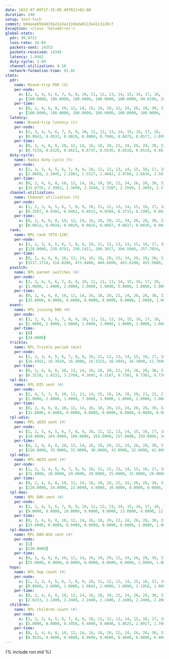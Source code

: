 ```yaml
---
date: 2022-07-09T17:25:09.497011+02:00
duration: 240
setup: test-tsch
commit: b04eee859d433e22a3a2116bda0113e4113128c7
Exception: <class 'ValueError'>
global-stats:
  pdr: 99.9721
  loss-rate: 3e-04
  packets-sent: 14353
  packets-received: 14349
  latency: 1.0462
  duty-cycle: 2.60
  channel-utilization: 0.10
  network-formation-time: 91.02
stats:
  pdr:
    name: Round-trip PDR (%)
    per-node:
      x: [2, 3, 4, 5, 6, 7, 8, 9, 10, 11, 12, 13, 14, 15, 16, 17, 18, 19, 20, 21, 22, 23, 24, 25]
      y: [100.0000, 100.0000, 100.0000, 100.0000, 100.0000, 99.8198, 100.0000, 100.0000, 100.0000, 100.0000, 100.0000, 100.0000, 100.0000, 100.0000, 99.8371, 100.0000, 99.6564, 100.0000, 100.0000, 100.0000, 100.0000, 100.0000, 100.0000, 100.0000]
    per-time:
      x: [0, 2, 4, 6, 8, 10, 12, 14, 16, 18, 20, 22, 24, 26, 28, 30, 32, 34, 36, 38, 40, 42, 44, 46, 48, 50, 52, 54, 56, 58, 60, 62, 64, 66, 68, 70, 72, 74, 76, 78, 80, 82, 84, 86, 88, 90, 92, 94, 96, 98, 100, 102, 104, 106, 108, 110, 112, 114, 116, 118, 120, 122, 124, 126, 128, 130, 132, 134, 136, 138, 140, 142, 144, 146, 148, 150, 152, 154, 156, 158, 160, 162, 164, 166, 168, 170, 172, 174, 176, 178, 180, 182, 184, 186, 188, 190, 192, 194, 196, 198, 200, 202, 204, 206, 208, 210, 212, 214, 216, 218, 220, 222, 224, 226, 228, 230, 232, 234, 236, 238]
      y: [100.0000, 100.0000, 100.0000, 100.0000, 100.0000, 100.0000, 100.0000, 100.0000, 100.0000, 100.0000, 100.0000, 100.0000, 100.0000, 100.0000, 100.0000, 100.0000, 100.0000, 100.0000, 100.0000, 100.0000, 100.0000, 100.0000, 100.0000, 100.0000, 100.0000, 100.0000, 100.0000, 100.0000, 100.0000, 100.0000, 100.0000, 100.0000, 100.0000, 100.0000, 100.0000, 99.1667, 100.0000, 100.0000, 100.0000, 100.0000, 100.0000, 100.0000, 100.0000, 100.0000, 100.0000, 100.0000, 100.0000, 100.0000, 100.0000, 100.0000, 100.0000, 100.0000, 100.0000, 100.0000, 100.0000, 100.0000, 100.0000, 100.0000, 100.0000, 100.0000, 100.0000, 100.0000, 100.0000, 100.0000, 100.0000, 100.0000, 100.0000, 100.0000, 100.0000, 100.0000, 100.0000, 100.0000, 100.0000, 100.0000, 100.0000, 100.0000, 100.0000, 100.0000, 100.0000, 100.0000, 100.0000, 100.0000, 100.0000, 100.0000, 100.0000, 100.0000, 100.0000, 100.0000, 100.0000, 100.0000, 100.0000, 100.0000, 100.0000, 100.0000, 100.0000, 100.0000, 100.0000, 100.0000, 100.0000, 100.0000, 100.0000, 100.0000, 100.0000, 100.0000, 100.0000, 100.0000, 100.0000, 100.0000, 100.0000, 100.0000, 100.0000, 100.0000, 100.0000, 100.0000, 100.0000, 100.0000, 100.0000, 100.0000, 98.3333, 98.6111]
  latency:
    name: Round-trip latency (s)
    per-node:
      x: [2, 3, 4, 5, 6, 7, 8, 9, 10, 11, 12, 13, 14, 15, 16, 17, 18, 19, 20, 21, 22, 23, 24, 25]
      y: [0.8042, 0.9532, 0.9029, 0.9804, 0.7946, 0.8875, 0.8577, 1.0990, 0.9271, 1.1753, 0.9343, 1.0854, 1.1280, 0.9560, 1.0158, 1.0184, 1.1578, 1.0872, 1.2053, 1.1194, 1.1636, 1.2702, 1.3149, 1.2994]
    per-time:
      x: [0, 2, 4, 6, 8, 10, 12, 14, 16, 18, 20, 22, 24, 26, 28, 30, 32, 34, 36, 38, 40, 42, 44, 46, 48, 50, 52, 54, 56, 58, 60, 62, 64, 66, 68, 70, 72, 74, 76, 78, 80, 82, 84, 86, 88, 90, 92, 94, 96, 98, 100, 102, 104, 106, 108, 110, 112, 114, 116, 118, 120, 122, 124, 126, 128, 130, 132, 134, 136, 138, 140, 142, 144, 146, 148, 150, 152, 154, 156, 158, 160, 162, 164, 166, 168, 170, 172, 174, 176, 178, 180, 182, 184, 186, 188, 190, 192, 194, 196, 198, 200, 202, 204, 206, 208, 210, 212, 214, 216, 218, 220, 222, 224, 226, 228, 230, 232, 234, 236, 238]
      y: [0.7219, 0.6220, 0.6621, 0.6737, 0.6536, 0.6518, 0.6510, 0.6619, 0.6889, 0.6154, 0.6373, 0.6020, 0.6259, 0.6379, 0.5901, 0.6099, 0.5911, 0.5751, 0.5769, 0.5335, 0.5947, 0.6213, 0.6014, 0.6021, 0.5798, 0.5676, 0.5333, 0.5458, 0.5341, 0.6146, 0.5713, 0.5575, 0.5197, 0.5039, 0.5193, 0.5918, 0.6185, 0.6017, 0.6299, 0.5536, 0.5179, 0.7053, 0.6279, 0.6431, 0.6416, 0.6436, 0.5518, 0.7108, 0.7931, 0.7226, 0.6154, 0.6892, 0.6340, 0.9265, 1.0017, 0.8359, 0.7580, 0.7321, 0.6644, 1.1676, 1.4758, 1.2464, 1.0662, 0.9661, 0.8235, 1.1900, 1.4751, 1.4173, 1.4514, 1.2650, 1.1804, 1.3076, 1.5223, 1.5239, 1.5696, 1.5424, 1.4865, 1.4833, 1.5477, 1.5277, 1.5017, 1.5384, 1.5267, 1.5211, 1.5611, 1.5167, 1.5216, 1.5150, 1.5201, 1.5435, 1.5092, 1.5043, 1.4821, 1.5099, 1.4984, 1.4593, 1.4755, 1.4533, 1.5271, 1.4836, 1.5010, 1.5413, 1.4853, 1.4793, 1.5039, 1.4992, 1.5407, 1.4681, 1.5015, 1.4797, 1.4953, 1.4733, 1.4873, 1.5096, 1.4870, 1.4763, 1.4770, 1.4829, 1.4880, 1.4916]
  duty-cycle:
    name: Radio duty cycle (%)
    per-node:
      x: [1, 2, 3, 4, 5, 6, 7, 8, 9, 10, 11, 12, 13, 14, 15, 16, 17, 18, 19, 20, 21, 22, 23, 24, 25]
      y: [2.8809, 2.5045, 2.2981, 2.5527, 2.4842, 2.9789, 2.6634, 2.5076, 2.4603, 2.3256, 2.4973, 2.4755, 2.5025, 2.3811, 2.6621, 2.5185, 2.4116, 2.7135, 2.5724, 2.6976, 2.7488, 2.5755, 2.7496, 2.7062, 2.7224]
    per-time:
      x: [0, 2, 4, 6, 8, 10, 12, 14, 16, 18, 20, 22, 24, 26, 28, 30, 32, 34, 36, 38, 40, 42, 44, 46, 48, 50, 52, 54, 56, 58, 60, 62, 64, 66, 68, 70, 72, 74, 76, 78, 80, 82, 84, 86, 88, 90, 92, 94, 96, 98, 100, 102, 104, 106, 108, 110, 112, 114, 116, 118, 120, 122, 124, 126, 128, 130, 132, 134, 136, 138, 140, 142, 144, 146, 148, 150, 152, 154, 156, 158, 160, 162, 164, 166, 168, 170, 172, 174, 176, 178, 180, 182, 184, 186, 188, 190, 192, 194, 196, 198, 200, 202, 204, 206, 208, 210, 212, 214, 216, 218, 220, 222, 224, 226, 228, 230, 232, 234, 236, 238, 240]
      y: [32.8755, 2.3962, 2.3698, 2.3544, 2.3307, 2.3569, 2.3095, 2.2764, 2.3707, 2.3677, 2.3538, 2.3058, 2.3058, 2.3129, 2.3897, 2.3495, 2.3656, 2.3547, 2.2511, 2.3402, 2.3363, 2.3583, 2.3100, 2.3159, 2.3094, 2.3036, 2.3480, 2.3473, 2.3115, 2.3365, 2.3441, 2.2915, 2.2505, 2.2537, 2.3370, 2.3467, 2.3399, 2.3432, 2.3399, 2.3564, 2.3409, 2.3425, 2.3079, 2.2821, 2.3496, 2.3509, 2.3523, 2.2531, 2.3585, 2.3506, 2.3119, 2.3569, 2.3590, 2.3043, 2.3053, 2.2952, 2.3554, 2.3319, 2.3509, 2.3548, 2.3583, 2.3616, 2.3470, 2.3574, 2.3465, 2.3065, 2.3101, 2.3317, 2.2899, 2.2530, 2.3584, 2.3383, 2.3089, 2.3377, 2.3496, 2.3516, 2.3393, 2.3061, 2.3253, 2.3513, 2.3440, 2.2870, 2.3343, 2.3438, 2.3390, 2.3580, 2.3031, 2.3490, 2.2960, 2.2895, 2.2977, 2.3438, 2.3003, 2.3050, 2.2851, 2.3488, 2.3453, 2.2839, 2.2818, 2.2996, 2.2998, 2.3031, 2.3084, 2.3343, 2.3353, 2.2950, 2.3526, 2.3425, 2.3389, 2.3460, 2.3401, 2.3026, 2.2944, 2.3508, 2.3427, 2.3386, 2.2838, 2.8611, 2.5856, 2.3727, 2.3453]
  channel-utilization:
    name: Channel utilization (%)
    per-node:
      x: [1, 2, 3, 4, 5, 6, 7, 8, 9, 10, 11, 12, 13, 14, 15, 16, 17, 18, 19, 20, 21, 22, 23, 24, 25]
      y: [0.3587, 0.0302, 0.0462, 0.0413, 0.0304, 0.3733, 0.1995, 0.0916, 0.0346, 0.0346, 0.0313, 0.0628, 0.0398, 0.0352, 0.1384, 0.0349, 0.0531, 0.1252, 0.0315, 0.0321, 0.0377, 0.0354, 0.0307, 0.0298, 0.0307]
    per-time:
      x: [0, 2, 4, 6, 8, 10, 12, 14, 16, 18, 20, 22, 24, 26, 28, 30, 32, 34, 36, 38, 40, 42, 44, 46, 48, 50, 52, 54, 56, 58, 60, 62, 64, 66, 68, 70, 72, 74, 76, 78, 80, 82, 84, 86, 88, 90, 92, 94, 96, 98, 100, 102, 104, 106, 108, 110, 112, 114, 116, 118, 120, 122, 124, 126, 128, 130, 132, 134, 136, 138, 140, 142, 144, 146, 148, 150, 152, 154, 156, 158, 160, 162, 164, 166, 168, 170, 172, 174, 176, 178, 180, 182, 184, 186, 188, 190, 192, 194, 196, 198, 200, 202, 204, 206, 208, 210, 212, 214, 216, 218, 220, 222, 224, 226, 228, 230, 232, 234, 236, 238, 240]
      y: [0.0822, 0.0934, 0.0819, 0.0815, 0.0867, 0.0837, 0.0836, 0.0842, 0.0865, 0.0870, 0.0813, 0.0803, 0.0795, 0.0830, 0.0998, 0.0787, 0.0845, 0.0790, 0.0743, 0.0756, 0.0732, 0.0834, 0.0802, 0.0833, 0.0800, 0.0777, 0.0781, 0.0794, 0.0843, 0.0741, 0.0775, 0.0728, 0.0738, 0.0748, 0.0740, 0.0767, 0.0763, 0.0777, 0.0756, 0.0835, 0.0740, 0.0756, 0.0801, 0.0896, 0.0797, 0.0814, 0.0801, 0.0751, 0.0830, 0.0798, 0.0816, 0.0799, 0.0841, 0.0784, 0.0800, 0.0743, 0.0830, 0.0899, 0.0797, 0.0814, 0.0828, 0.0854, 0.0788, 0.0826, 0.0796, 0.0794, 0.0812, 0.0704, 0.0712, 0.0750, 0.0847, 0.0754, 0.0821, 0.0764, 0.0823, 0.0831, 0.0742, 0.0786, 0.0702, 0.0833, 0.0775, 0.0722, 0.0745, 0.0803, 0.0758, 0.0853, 0.0788, 0.0770, 0.0800, 0.0732, 0.0774, 0.0788, 0.0769, 0.0795, 0.0688, 0.0779, 0.0818, 0.0695, 0.0723, 0.0805, 0.0732, 0.0813, 0.0768, 0.0758, 0.0740, 0.0768, 0.0826, 0.0760, 0.0776, 0.0777, 0.0739, 0.0777, 0.0754, 0.0782, 0.0778, 0.0775, 0.0686, 0.3127, 0.1702, 0.0337, 0.0637]
  rank:
    name: RPL rank (ETX-128)
    per-node:
      x: [1, 2, 3, 4, 5, 6, 7, 8, 9, 10, 11, 12, 13, 14, 15, 16, 17, 18, 19, 20, 21, 22, 23, 24, 25]
      y: [128.0000, 258.9793, 299.1411, 260.3017, 394.5868, 257.7054, 17764.2134, 293.8926, 464.6789, 389.2058, 437.4756, 388.1033, 480.6331, 496.8893, 392.7521, 458.6049, 407.5738, 488.4631, 529.7119, 566.4549, 532.6364, 802.1975, 639.4816, 622.1152, 621.8125]
    per-time:
      x: [0, 2, 4, 6, 8, 10, 12, 14, 16, 18, 20, 22, 24, 26, 28, 30, 32, 34, 36, 38, 40, 42, 44, 46, 48, 50, 52, 54, 56, 58, 60, 62, 64, 66, 68, 70, 72, 74, 76, 78, 80, 82, 84, 86, 88, 90, 92, 94, 96, 98, 100, 102, 104, 106, 108, 110, 112, 114, 116, 118, 120, 122, 124, 126, 128, 130, 132, 134, 136, 138, 140, 142, 144, 146, 148, 150, 152, 154, 156, 158, 160, 162, 164, 166, 168, 170, 172, 174, 176, 178, 180, 182, 184, 186, 188, 190, 192, 194, 196, 198, 200, 202, 204, 206, 208, 210, 212, 214, 216, 218, 220, 222, 224, 226, 228, 230, 232, 234, 236, 238, 240]
      y: [1517.1714, 516.8200, 473.8400, 466.6600, 463.6200, 455.5600, 456.6863, 451.4902, 445.1800, 442.1569, 439.5200, 435.7400, 435.9200, 438.8824, 448.8627, 443.3200, 444.5686, 432.6000, 432.2600, 432.7400, 434.0980, 430.0400, 428.7843, 426.0588, 423.0400, 426.3000, 423.4600, 423.8627, 424.0800, 425.1600, 425.6800, 425.9800, 423.8200, 432.3585, 422.7400, 418.9800, 426.0800, 425.2800, 422.8400, 427.1731, 421.1400, 416.8800, 419.3800, 437.7647, 436.6800, 435.5686, 432.4600, 431.3000, 427.2549, 425.3200, 416.2600, 423.5600, 423.7800, 423.0400, 422.3800, 421.3200, 424.7451, 424.7059, 423.0400, 427.3600, 426.4800, 428.2600, 430.3000, 432.7000, 431.8400, 429.6200, 431.4423, 425.4200, 424.7600, 416.3200, 425.8824, 418.9216, 424.6800, 421.4510, 417.0566, 411.5800, 413.5800, 411.5400, 413.5400, 417.1961, 411.1600, 411.5800, 411.7200, 409.7451, 408.7647, 408.5098, 407.1200, 408.7800, 411.3800, 414.0200, 412.2400, 411.2800, 409.1176, 410.2200, 413.2000, 415.1176, 413.9600, 410.6000, 411.3600, 414.1000, 412.7600, 419.0000, 423.2400, 420.3600, 419.4600, 419.5000, 422.0588, 419.3800, 416.7800, 419.0200, 417.1600, 418.2600, 417.2400, 420.7000, 420.3800, 418.9400, 419.0200, 379.8812, 352.5875, 51089.2261, 457.7368]
  pswitch:
    name: RPL parent switches (#)
    per-node:
      x: [2, 3, 4, 5, 6, 7, 8, 9, 10, 11, 12, 13, 14, 15, 16, 17, 18, 19, 20, 21, 22, 23, 24, 25]
      y: [1.0000, 1.0000, 2.0000, 2.0000, 1.0000, 5.0000, 1.0000, 5.0000, 2.0000, 5.0000, 1.0000, 7.0000, 3.0000, 1.0000, 2.0000, 3.0000, 3.0000, 2.0000, 4.0000, 2.0000, 2.0000, 6.0000, 3.0000, 1.0000]
    per-time:
      x: [0, 2, 4, 6, 8, 10, 12, 14, 16, 18, 20, 22, 24, 26, 28, 30, 32, 34, 36, 38, 40, 42, 44, 46, 48, 50, 52, 54, 56, 58, 60, 62, 64, 66, 68, 70, 72, 74, 76, 78, 80, 82, 84, 86, 88, 90, 92, 94, 96, 98, 100, 102, 104, 106, 108, 110, 112, 114, 116, 118, 120, 122, 124, 126, 128, 130, 132, 134, 136, 138, 140, 142, 144, 146, 148, 150, 152, 154, 156, 158, 160, 162, 164, 166, 168, 170, 172, 174, 176, 178, 180, 182, 184, 186, 188, 190, 192, 194, 196, 198, 200, 202, 204, 206, 208, 210, 212, 214, 216, 218, 220, 222, 224, 226, 228, 230, 232, 234, 236, 238, 240]
      y: [25.0000, 0.0000, 0.0000, 0.0000, 0.0000, 0.0000, 1.0000, 1.0000, 0.0000, 1.0000, 0.0000, 0.0000, 0.0000, 1.0000, 1.0000, 0.0000, 1.0000, 0.0000, 0.0000, 0.0000, 1.0000, 0.0000, 1.0000, 1.0000, 0.0000, 0.0000, 0.0000, 1.0000, 0.0000, 0.0000, 0.0000, 0.0000, 0.0000, 3.0000, 0.0000, 0.0000, 0.0000, 0.0000, 0.0000, 2.0000, 0.0000, 0.0000, 0.0000, 1.0000, 0.0000, 1.0000, 0.0000, 0.0000, 1.0000, 0.0000, 0.0000, 0.0000, 0.0000, 0.0000, 0.0000, 0.0000, 1.0000, 1.0000, 0.0000, 0.0000, 0.0000, 0.0000, 0.0000, 0.0000, 0.0000, 0.0000, 2.0000, 0.0000, 0.0000, 0.0000, 1.0000, 1.0000, 0.0000, 1.0000, 3.0000, 0.0000, 0.0000, 0.0000, 0.0000, 1.0000, 0.0000, 0.0000, 0.0000, 1.0000, 1.0000, 1.0000, 0.0000, 0.0000, 0.0000, 0.0000, 0.0000, 0.0000, 1.0000, 0.0000, 0.0000, 1.0000, 0.0000, 0.0000, 0.0000, 0.0000, 0.0000, 0.0000, 0.0000, 0.0000, 0.0000, 0.0000, 1.0000, 0.0000, 0.0000, 0.0000, 0.0000, 0.0000, 0.0000, 0.0000, 0.0000, 0.0000, 0.0000, 0.0000, 1.0000, 2.0000, 2.0000]
  event:
    name: RPL joining DAG (#)
    per-node:
      x: [2, 3, 4, 5, 6, 7, 8, 9, 10, 11, 12, 13, 14, 15, 16, 17, 18, 19, 20, 21, 22, 23, 24, 25]
      y: [1.0000, 1.0000, 1.0000, 1.0000, 1.0000, 1.0000, 1.0000, 1.0000, 1.0000, 1.0000, 1.0000, 1.0000, 1.0000, 1.0000, 1.0000, 1.0000, 1.0000, 1.0000, 1.0000, 1.0000, 1.0000, 1.0000, 1.0000, 1.0000]
    per-time:
      x: [0]
      y: [24.0000]
  trickle:
    name: RPL Trickle period (min)
    per-node:
      x: [1, 2, 3, 4, 5, 6, 7, 8, 9, 10, 11, 12, 13, 14, 15, 16, 17, 18, 19, 20, 21, 22, 23, 24, 25]
      y: [16.4562, 16.3829, 16.3880, 16.3155, 16.3942, 16.3880, 12.7688, 16.3248, 16.3357, 16.3295, 16.3382, 16.3248, 16.3455, 16.3336, 16.3174, 16.3287, 16.3269, 16.3266, 16.4941, 16.5877, 16.5442, 16.5301, 16.5913, 16.5829, 16.5729]
    per-time:
      x: [0, 2, 4, 6, 8, 10, 12, 14, 16, 18, 20, 22, 24, 26, 28, 30, 32, 34, 36, 38, 40, 42, 44, 46, 48, 50, 52, 54, 56, 58, 60, 62, 64, 66, 68, 70, 72, 74, 76, 78, 80, 82, 84, 86, 88, 90, 92, 94, 96, 98, 100, 102, 104, 106, 108, 110, 112, 114, 116, 118, 120, 122, 124, 126, 128, 130, 132, 134, 136, 138, 140, 142, 144, 146, 148, 150, 152, 154, 156, 158, 160, 162, 164, 166, 168, 170, 172, 174, 176, 178, 180, 182, 184, 186, 188, 190, 192, 194, 196, 198, 200, 202, 204, 206, 208, 210, 212, 214, 216, 218, 220, 222, 224, 226, 228, 230, 232, 234, 236, 238, 240]
      y: [0.3218, 1.8132, 3.2768, 4.3691, 6.1167, 8.7381, 8.7381, 8.7381, 8.7381, 17.4763, 17.4763, 17.4763, 17.4763, 17.4763, 17.4763, 17.4763, 17.4763, 17.4763, 17.4763, 17.4763, 17.4763, 17.4763, 17.4763, 17.4763, 17.4763, 17.4763, 17.4763, 17.4763, 17.4763, 17.4763, 17.4763, 17.4763, 17.4763, 17.4763, 17.4763, 17.4763, 17.4763, 17.4763, 17.4763, 17.4763, 17.4763, 17.4763, 17.4763, 17.4763, 17.4763, 17.4763, 17.4763, 17.4763, 17.4763, 17.4763, 17.4763, 17.4763, 17.4763, 17.4763, 17.4763, 17.4763, 17.4763, 17.4763, 17.4763, 17.4763, 17.4763, 17.4763, 17.4763, 17.4763, 17.4763, 17.4763, 17.4763, 17.4763, 17.4763, 17.4763, 17.4763, 17.4763, 17.4763, 17.4763, 17.4763, 17.4763, 17.4763, 17.4763, 17.4763, 17.4763, 17.4763, 17.4763, 17.4763, 17.4763, 17.4763, 17.4763, 17.4763, 17.4763, 17.4763, 17.4763, 17.4763, 17.4763, 17.4763, 17.4763, 17.4763, 17.4763, 17.4763, 17.4763, 17.4763, 17.4763, 17.4763, 17.4763, 17.4763, 17.4763, 17.4763, 17.4763, 17.4763, 17.4763, 17.4763, 17.4763, 17.4763, 17.4763, 17.4763, 17.4763, 17.4763, 17.4763, 17.4763, 17.4763, 17.4763, 3.1027, 5.5188]
  rpl-dis:
    name: RPL DIS sent (#)
    per-node:
      x: [2, 4, 5, 7, 9, 10, 11, 13, 14, 15, 16, 18, 19, 20, 21, 22, 23, 24, 25]
      y: [2.0000, 2.0000, 1.0000, 7.0000, 2.0000, 1.0000, 2.0000, 1.0000, 1.0000, 1.0000, 1.0000, 2.0000, 1.0000, 3.0000, 2.0000, 2.0000, 2.0000, 2.0000, 2.0000]
    per-time:
      x: [0, 2, 4, 6, 8, 10, 12, 14, 16, 18, 20, 22, 24, 26, 28, 30, 32, 34, 36, 38, 40, 42, 44, 46, 48, 50, 52, 54, 56, 58, 60, 62, 64, 66, 68, 70, 72, 74, 76, 78, 80, 82, 84, 86, 88, 90, 92, 94, 96, 98, 100, 102, 104, 106, 108, 110, 112, 114, 116, 118, 120, 122, 124, 126, 128, 130, 132, 134, 136, 138, 140, 142, 144, 146, 148, 150, 152, 154, 156, 158, 160, 162, 164, 166, 168, 170, 172, 174, 176, 178, 180, 182, 184, 186, 188, 190, 192, 194, 196, 198, 200, 202, 204, 206, 208, 210, 212, 214, 216, 218, 220, 222, 224, 226, 228, 230, 232, 234, 236, 238]
      y: [31.0000, 0.0000, 0.0000, 0.0000, 0.0000, 0.0000, 0.0000, 0.0000, 0.0000, 0.0000, 0.0000, 0.0000, 0.0000, 0.0000, 0.0000, 0.0000, 0.0000, 0.0000, 0.0000, 0.0000, 0.0000, 0.0000, 0.0000, 0.0000, 0.0000, 0.0000, 0.0000, 0.0000, 0.0000, 0.0000, 0.0000, 0.0000, 0.0000, 0.0000, 0.0000, 0.0000, 0.0000, 0.0000, 0.0000, 0.0000, 0.0000, 0.0000, 0.0000, 0.0000, 0.0000, 0.0000, 0.0000, 0.0000, 0.0000, 0.0000, 0.0000, 0.0000, 0.0000, 0.0000, 0.0000, 0.0000, 0.0000, 0.0000, 0.0000, 0.0000, 0.0000, 0.0000, 0.0000, 0.0000, 0.0000, 0.0000, 0.0000, 0.0000, 0.0000, 0.0000, 0.0000, 0.0000, 0.0000, 0.0000, 0.0000, 0.0000, 0.0000, 0.0000, 0.0000, 0.0000, 0.0000, 0.0000, 0.0000, 0.0000, 0.0000, 0.0000, 0.0000, 0.0000, 0.0000, 0.0000, 0.0000, 0.0000, 0.0000, 0.0000, 0.0000, 0.0000, 0.0000, 0.0000, 0.0000, 0.0000, 0.0000, 0.0000, 0.0000, 0.0000, 0.0000, 0.0000, 0.0000, 0.0000, 0.0000, 0.0000, 0.0000, 0.0000, 0.0000, 0.0000, 0.0000, 0.0000, 0.0000, 0.0000, 5.0000, 1.0000]
  rpl-udio:
    name: RPL uDIO sent (#)
    per-node:
      x: [1, 2, 3, 4, 5, 6, 7, 8, 9, 10, 11, 12, 13, 14, 15, 16, 17, 18, 19, 20, 21, 22, 23, 24, 25]
      y: [10.0000, 164.0000, 166.0000, 165.0000, 157.0000, 159.0000, 161.0000, 138.0000, 166.0000, 172.0000, 167.0000, 160.0000, 174.0000, 162.0000, 151.0000, 167.0000, 154.0000, 147.0000, 157.0000, 172.0000, 172.0000, 164.0000, 171.0000, 167.0000, 164.0000]
    per-time:
      x: [0, 2, 4, 6, 8, 10, 12, 14, 16, 18, 20, 22, 24, 26, 28, 30, 32, 34, 36, 38, 40, 42, 44, 46, 48, 50, 52, 54, 56, 58, 60, 62, 64, 66, 68, 70, 72, 74, 76, 78, 80, 82, 84, 86, 88, 90, 92, 94, 96, 98, 100, 102, 104, 106, 108, 110, 112, 114, 116, 118, 120, 122, 124, 126, 128, 130, 132, 134, 136, 138, 140, 142, 144, 146, 148, 150, 152, 154, 156, 158, 160, 162, 164, 166, 168, 170, 172, 174, 176, 178, 180, 182, 184, 186, 188, 190, 192, 194, 196, 198, 200, 202, 204, 206, 208, 210, 212, 214, 216, 218, 220, 222, 224, 226, 228, 230, 232, 234, 236, 238, 240]
      y: [116.0000, 35.0000, 32.0000, 30.0000, 32.0000, 32.0000, 42.0000, 29.0000, 27.0000, 39.0000, 35.0000, 28.0000, 32.0000, 34.0000, 33.0000, 29.0000, 39.0000, 35.0000, 32.0000, 29.0000, 31.0000, 31.0000, 30.0000, 31.0000, 33.0000, 30.0000, 39.0000, 27.0000, 30.0000, 29.0000, 31.0000, 34.0000, 26.0000, 34.0000, 29.0000, 33.0000, 30.0000, 33.0000, 34.0000, 38.0000, 34.0000, 31.0000, 26.0000, 35.0000, 32.0000, 31.0000, 33.0000, 34.0000, 32.0000, 26.0000, 32.0000, 35.0000, 28.0000, 34.0000, 30.0000, 30.0000, 28.0000, 33.0000, 32.0000, 32.0000, 34.0000, 35.0000, 37.0000, 26.0000, 33.0000, 30.0000, 26.0000, 35.0000, 32.0000, 32.0000, 31.0000, 32.0000, 30.0000, 31.0000, 28.0000, 32.0000, 29.0000, 31.0000, 30.0000, 31.0000, 28.0000, 32.0000, 32.0000, 37.0000, 28.0000, 35.0000, 31.0000, 37.0000, 25.0000, 32.0000, 34.0000, 35.0000, 32.0000, 35.0000, 32.0000, 32.0000, 25.0000, 29.0000, 35.0000, 29.0000, 33.0000, 31.0000, 25.0000, 28.0000, 30.0000, 40.0000, 29.0000, 33.0000, 33.0000, 31.0000, 33.0000, 25.0000, 33.0000, 32.0000, 31.0000, 30.0000, 34.0000, 33.0000, 31.0000, 36.0000, 15.0000]
  rpl-mdio:
    name: RPL mDIO sent (#)
    per-node:
      x: [1, 2, 3, 4, 5, 6, 7, 8, 9, 10, 11, 12, 13, 14, 15, 16, 17, 18, 19, 20, 21, 22, 23, 24, 25]
      y: [31.0000, 28.0000, 29.0000, 28.0000, 25.0000, 32.0000, 28.0000, 29.0000, 27.0000, 30.0000, 28.0000, 29.0000, 29.0000, 28.0000, 33.0000, 27.0000, 31.0000, 29.0000, 22.0000, 20.0000, 21.0000, 20.0000, 21.0000, 21.0000, 21.0000]
    per-time:
      x: [0, 2, 4, 6, 8, 10, 12, 14, 16, 18, 20, 22, 24, 26, 28, 30, 32, 34, 36, 38, 40, 42, 44, 46, 48, 50, 52, 54, 56, 58, 60, 62, 64, 66, 68, 70, 72, 74, 76, 78, 80, 82, 84, 86, 88, 90, 92, 94, 96, 98, 100, 102, 104, 106, 108, 110, 112, 114, 116, 118, 120, 122, 124, 126, 128, 130, 132, 134, 136, 138, 140, 142, 144, 146, 148, 150, 152, 154, 156, 158, 160, 162, 164, 166, 168, 170, 172, 174, 176, 178, 180, 182, 184, 186, 188, 190, 192, 194, 196, 198, 200, 202, 204, 206, 208, 210, 212, 214, 216, 218, 220, 222, 224, 226, 228, 230, 232, 234, 236, 238, 240]
      y: [128.0000, 34.0000, 22.0000, 5.0000, 20.0000, 0.0000, 0.0000, 11.0000, 13.0000, 1.0000, 0.0000, 0.0000, 0.0000, 2.0000, 2.0000, 3.0000, 9.0000, 9.0000, 0.0000, 0.0000, 0.0000, 0.0000, 8.0000, 5.0000, 4.0000, 4.0000, 4.0000, 0.0000, 0.0000, 0.0000, 0.0000, 8.0000, 4.0000, 6.0000, 6.0000, 1.0000, 0.0000, 0.0000, 0.0000, 0.0000, 8.0000, 8.0000, 6.0000, 3.0000, 0.0000, 0.0000, 0.0000, 0.0000, 3.0000, 5.0000, 6.0000, 10.0000, 1.0000, 0.0000, 0.0000, 0.0000, 0.0000, 4.0000, 6.0000, 4.0000, 7.0000, 4.0000, 0.0000, 0.0000, 0.0000, 1.0000, 8.0000, 5.0000, 5.0000, 4.0000, 2.0000, 0.0000, 0.0000, 0.0000, 0.0000, 4.0000, 6.0000, 9.0000, 6.0000, 0.0000, 0.0000, 0.0000, 0.0000, 2.0000, 5.0000, 4.0000, 7.0000, 7.0000, 0.0000, 0.0000, 0.0000, 0.0000, 3.0000, 6.0000, 7.0000, 6.0000, 3.0000, 0.0000, 0.0000, 0.0000, 0.0000, 10.0000, 5.0000, 3.0000, 6.0000, 1.0000, 0.0000, 0.0000, 0.0000, 3.0000, 7.0000, 4.0000, 2.0000, 9.0000, 0.0000, 0.0000, 0.0000, 1.0000, 5.0000, 106.0000, 21.0000]
  rpl-dao:
    name: RPL DAO sent (#)
    per-node:
      x: [2, 3, 4, 5, 6, 7, 8, 9, 10, 11, 12, 13, 14, 15, 16, 17, 18, 19, 20, 21, 22, 23, 24, 25]
      y: [9.0000, 9.0000, 10.0000, 9.0000, 9.0000, 13.0000, 9.0000, 12.0000, 10.0000, 11.0000, 9.0000, 13.0000, 10.0000, 9.0000, 10.0000, 10.0000, 10.0000, 10.0000, 9.0000, 9.0000, 10.0000, 12.0000, 10.0000, 9.0000]
    per-time:
      x: [0, 2, 4, 6, 8, 10, 12, 14, 16, 18, 20, 22, 24, 26, 28, 30, 32, 34, 36, 38, 40, 42, 44, 46, 48, 50, 52, 54, 56, 58, 60, 62, 64, 66, 68, 70, 72, 74, 76, 78, 80, 82, 84, 86, 88, 90, 92, 94, 96, 98, 100, 102, 104, 106, 108, 110, 112, 114, 116, 118, 120, 122, 124, 126, 128, 130, 132, 134, 136, 138, 140, 142, 144, 146, 148, 150, 152, 154, 156, 158, 160, 162, 164, 166, 168, 170, 172, 174, 176, 178, 180, 182, 184, 186, 188, 190, 192, 194, 196, 198, 200, 202, 204, 206, 208, 210, 212, 214, 216, 218, 220, 222, 224, 226, 228, 230, 232, 234, 236, 238, 240]
      y: [25.0000, 0.0000, 0.0000, 0.0000, 0.0000, 0.0000, 1.0000, 1.0000, 0.0000, 1.0000, 0.0000, 0.0000, 0.0000, 1.0000, 19.0000, 1.0000, 1.0000, 0.0000, 0.0000, 0.0000, 2.0000, 1.0000, 1.0000, 2.0000, 0.0000, 0.0000, 0.0000, 2.0000, 13.0000, 4.0000, 0.0000, 1.0000, 0.0000, 3.0000, 1.0000, 1.0000, 1.0000, 1.0000, 1.0000, 2.0000, 0.0000, 2.0000, 6.0000, 9.0000, 0.0000, 2.0000, 0.0000, 0.0000, 2.0000, 1.0000, 1.0000, 1.0000, 1.0000, 0.0000, 2.0000, 1.0000, 6.0000, 9.0000, 0.0000, 1.0000, 0.0000, 0.0000, 0.0000, 2.0000, 1.0000, 0.0000, 4.0000, 0.0000, 2.0000, 0.0000, 6.0000, 9.0000, 1.0000, 1.0000, 4.0000, 0.0000, 0.0000, 2.0000, 0.0000, 2.0000, 3.0000, 0.0000, 0.0000, 1.0000, 3.0000, 7.0000, 3.0000, 1.0000, 3.0000, 0.0000, 0.0000, 2.0000, 1.0000, 2.0000, 2.0000, 2.0000, 0.0000, 1.0000, 2.0000, 4.0000, 5.0000, 0.0000, 2.0000, 1.0000, 0.0000, 1.0000, 3.0000, 1.0000, 1.0000, 3.0000, 0.0000, 1.0000, 1.0000, 3.0000, 6.0000, 1.0000, 0.0000, 4.0000, 1.0000, 3.0000, 3.0000]
  rpl-daoack:
    name: RPL DAO-ACK sent (#)
    per-node:
      x: [1]
      y: [238.0000]
    per-time:
      x: [0, 2, 4, 6, 8, 10, 12, 14, 16, 18, 20, 22, 24, 26, 28, 30, 32, 34, 36, 38, 40, 42, 44, 46, 48, 50, 52, 54, 56, 58, 60, 62, 64, 66, 68, 70, 72, 74, 76, 78, 80, 82, 84, 86, 88, 90, 92, 94, 96, 98, 100, 102, 104, 106, 108, 110, 112, 114, 116, 118, 120, 122, 124, 126, 128, 130, 132, 134, 136, 138, 140, 142, 144, 146, 148, 150, 152, 154, 156, 158, 160, 162, 164, 166, 168, 170, 172, 174, 176, 178, 180, 182, 184, 186, 188, 190, 192, 194, 196, 198, 200, 202, 204, 206, 208, 210, 212, 214, 216, 218, 220, 222, 224, 226, 228, 230, 232, 234, 236, 238, 240]
      y: [25.0000, 0.0000, 0.0000, 0.0000, 0.0000, 0.0000, 1.0000, 1.0000, 0.0000, 1.0000, 0.0000, 0.0000, 0.0000, 1.0000, 19.0000, 1.0000, 1.0000, 0.0000, 0.0000, 0.0000, 2.0000, 1.0000, 1.0000, 2.0000, 0.0000, 0.0000, 0.0000, 2.0000, 12.0000, 4.0000, 0.0000, 1.0000, 0.0000, 3.0000, 1.0000, 1.0000, 1.0000, 1.0000, 1.0000, 2.0000, 0.0000, 2.0000, 6.0000, 8.0000, 0.0000, 2.0000, 0.0000, 0.0000, 1.0000, 2.0000, 1.0000, 1.0000, 1.0000, 0.0000, 2.0000, 1.0000, 6.0000, 9.0000, 0.0000, 1.0000, 0.0000, 0.0000, 0.0000, 2.0000, 1.0000, 0.0000, 4.0000, 0.0000, 2.0000, 0.0000, 6.0000, 9.0000, 1.0000, 1.0000, 4.0000, 0.0000, 0.0000, 2.0000, 0.0000, 2.0000, 3.0000, 0.0000, 0.0000, 1.0000, 3.0000, 7.0000, 3.0000, 1.0000, 3.0000, 0.0000, 0.0000, 2.0000, 1.0000, 2.0000, 2.0000, 2.0000, 0.0000, 1.0000, 2.0000, 4.0000, 5.0000, 0.0000, 2.0000, 1.0000, 0.0000, 1.0000, 3.0000, 1.0000, 1.0000, 3.0000, 0.0000, 1.0000, 1.0000, 3.0000, 6.0000, 1.0000, 0.0000, 4.0000, 1.0000, 3.0000, 2.0000]
  hops:
    name: RPL hop count (#)
    per-node:
      x: [1, 2, 3, 4, 5, 6, 7, 8, 9, 10, 11, 12, 13, 14, 15, 16, 17, 18, 19, 20, 21, 22, 23, 24, 25]
      y: [0.0000, 1.0000, 1.0000, 1.0042, 2.0000, 1.0000, 1.1958, 1.0000, 2.0667, 2.0000, 2.0000, 2.0000, 2.3458, 2.0083, 2.0000, 2.1708, 2.0000, 2.4333, 3.0000, 3.1088, 3.0544, 3.0000, 3.5900, 3.4979, 3.4310]
    per-time:
      x: [0, 2, 4, 6, 8, 10, 12, 14, 16, 18, 20, 22, 24, 26, 28, 30, 32, 34, 36, 38, 40, 42, 44, 46, 48, 50, 52, 54, 56, 58, 60, 62, 64, 66, 68, 70, 72, 74, 76, 78, 80, 82, 84, 86, 88, 90, 92, 94, 96, 98, 100, 102, 104, 106, 108, 110, 112, 114, 116, 118, 120, 122, 124, 126, 128, 130, 132, 134, 136, 138, 140, 142, 144, 146, 148, 150, 152, 154, 156, 158, 160, 162, 164, 166, 168, 170, 172, 174, 176, 178, 180, 182, 184, 186, 188, 190, 192, 194, 196, 198, 200, 202, 204, 206, 208, 210, 212, 214, 216, 218, 220, 222, 224, 226, 228, 230, 232, 234, 236, 238]
      y: [2.0233, 2.2400, 2.2400, 2.2400, 2.2400, 2.2400, 2.2400, 2.2000, 2.2000, 2.2000, 2.2000, 2.2000, 2.2000, 2.1800, 2.1600, 2.1600, 2.1600, 2.1600, 2.1600, 2.1600, 2.1400, 2.1200, 2.1200, 2.1600, 2.1200, 2.1200, 2.1200, 2.0400, 1.9600, 1.9600, 1.9600, 1.9600, 1.9600, 2.0000, 2.0400, 2.0400, 2.0400, 2.0400, 2.0400, 2.0200, 2.0000, 2.0000, 2.0000, 2.2000, 2.2000, 2.2000, 2.2000, 2.2000, 2.2400, 2.2400, 2.2400, 2.2400, 2.2400, 2.2400, 2.2400, 2.2400, 2.2000, 2.2000, 2.2000, 2.2000, 2.2000, 2.2000, 2.2000, 2.2000, 2.2000, 2.2000, 2.1200, 2.0400, 2.0400, 2.0400, 2.0600, 2.0800, 2.0800, 2.0800, 2.0200, 2.0000, 2.0000, 2.0000, 2.0000, 2.0000, 2.0000, 2.0000, 2.0000, 1.9800, 1.9600, 1.9600, 1.9600, 1.9600, 1.9600, 1.9600, 1.9600, 1.9600, 1.9600, 1.9600, 1.9600, 1.9600, 1.9600, 1.9600, 1.9600, 1.9600, 1.9600, 1.9600, 1.9600, 1.9600, 1.9600, 1.9600, 1.9600, 1.9600, 1.9600, 1.9600, 1.9600, 1.9600, 1.9600, 1.9600, 1.9600, 1.9600, 1.9600, 1.9600, 1.9600, 2.1600]
  children:
    name: RPL children count (#)
    per-node:
      x: [1, 2, 3, 4, 5, 6, 7, 8, 9, 10, 11, 12, 13, 14, 15, 16, 17, 18, 19, 20, 21, 22, 23, 24, 25]
      y: [5.8000, 0.0000, 0.3458, 0.4000, 0.0000, 5.8625, 2.0917, 1.7667, 0.0000, 0.0667, 0.0000, 0.2875, 0.1333, 0.0000, 3.1792, 0.0000, 0.6625, 3.0375, 0.0000, 0.0000, 0.2259, 0.1130, 0.0000, 0.0000, 0.0000]
    per-time:
      x: [0, 2, 4, 6, 8, 10, 12, 14, 16, 18, 20, 22, 24, 26, 28, 30, 32, 34, 36, 38, 40, 42, 44, 46, 48, 50, 52, 54, 56, 58, 60, 62, 64, 66, 68, 70, 72, 74, 76, 78, 80, 82, 84, 86, 88, 90, 92, 94, 96, 98, 100, 102, 104, 106, 108, 110, 112, 114, 116, 118, 120, 122, 124, 126, 128, 130, 132, 134, 136, 138, 140, 142, 144, 146, 148, 150, 152, 154, 156, 158, 160, 162, 164, 166, 168, 170, 172, 174, 176, 178, 180, 182, 184, 186, 188, 190, 192, 194, 196, 198, 200, 202, 204, 206, 208, 210, 212, 214, 216, 218, 220, 222, 224, 226, 228, 230, 232, 234, 236, 238]
      y: [0.9535, 0.9600, 0.9600, 0.9600, 0.9600, 0.9600, 0.9600, 0.9600, 0.9600, 0.9600, 0.9600, 0.9600, 0.9600, 0.9600, 0.9600, 0.9600, 0.9600, 0.9600, 0.9600, 0.9600, 0.9600, 0.9600, 0.9600, 0.9600, 0.9600, 0.9600, 0.9600, 0.9600, 0.9600, 0.9600, 0.9600, 0.9600, 0.9600, 0.9600, 0.9600, 0.9600, 0.9600, 0.9600, 0.9600, 0.9600, 0.9600, 0.9600, 0.9600, 0.9600, 0.9600, 0.9600, 0.9600, 0.9600, 0.9600, 0.9600, 0.9600, 0.9600, 0.9600, 0.9600, 0.9600, 0.9600, 0.9600, 0.9600, 0.9600, 0.9600, 0.9600, 0.9600, 0.9600, 0.9600, 0.9600, 0.9600, 0.9600, 0.9600, 0.9600, 0.9600, 0.9600, 0.9600, 0.9600, 0.9600, 0.9600, 0.9600, 0.9600, 0.9600, 0.9600, 0.9600, 0.9600, 0.9600, 0.9600, 0.9600, 0.9600, 0.9600, 0.9600, 0.9600, 0.9600, 0.9600, 0.9600, 0.9600, 0.9600, 0.9600, 0.9600, 0.9600, 0.9600, 0.9600, 0.9600, 0.9600, 0.9600, 0.9600, 0.9600, 0.9600, 0.9600, 0.9600, 0.9600, 0.9600, 0.9600, 0.9600, 0.9600, 0.9600, 0.9600, 0.9600, 0.9600, 0.9600, 0.9600, 0.9600, 0.9600, 0.9600]
---
```


{% include run.md %}
